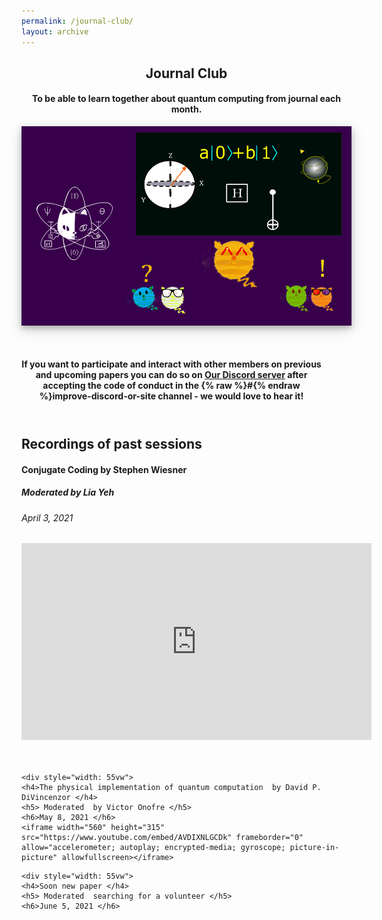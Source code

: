 ```yaml
---
permalink: /journal-club/
layout: archive
---
```


<link href="/assets/css/areas.css" rel="stylesheet" type="text/css">
<link rel="stylesheet" href="http://netdna.bootstrapcdn.com/font-awesome/4.7.0/css/font-awesome.min.css">
<link rel="stylesheet" href="http://netdna.bootstrapcdn.com/bootstrap/3.3.7/css/bootstrap.min.css">
<link href="http://www.jqueryscript.net/css/jquerysctipttop.css" rel="stylesheet" type="text/css">
<script src="https://cdn.mathjax.org/mathjax/latest/MathJax.js?config=TeX-AMS-MML_HTMLorMML" type="text/javascript"></script>
<style>
.button {
  background-color: #4CAF50; /* Green */
  border: none;
  color: white;
  padding: 16px 32px;
  text-align: center;
  text-decoration: none;
  display: inline-block;
  font-size: 16px;
  margin: 4px 2px;
  transition-duration: 0.4s;
  cursor: pointer;
}

.qontributor {
  background-color: white;
  color: black;
  border: 2px solid #6d2f15;
  width: 48%;
}
.qontributor:hover {
  background-color: #6d2f15;
  color: white;
  width: 48%;
}


.qurator {
  background-color: white;
  color: black;
  border: 2px solid #005853;
  width: 48%;
}
.qurator:hover {
  background-color: #005853;
  color: white;
  width: 48%;
}

* {
  box-sizing: border-box;
}

.column {
  float: left;
  width: 50%;
  padding: 5px;
}

/* Clearfix (clear floats) */
.row::after {
  content: "";
  clear: both;
  display: table;
}

.page__footer {color: #FFFFFF;font-size: 16px;}
.site-logo img {
  max-height: 4rem;
}

.page__footer-copyright {
  font-size: 20px;
}


div p{
text-align: justify;”
}
	
.archive{
display: flex;
align-items: center;
flex-direction: column;
}	
	
</style>
<!-- Header -->

<header class="w3-display-container w3-content w3-wide" id="home">

<div class="w3-container w3-padding-32" id="projects" style="width: 55vw;">
    <h2 class="w3-border-bottom w3-border-light-grey w3-padding-16">Journal Club</h2>
    <h4>To be able to learn together about quantum computing from journal each month.</h4>
  </div>

<div style="width: 55vw">
	<img src="/assets/images/journalclub_cover.png" style="background-color: white;box-shadow: 0 4px 8px 0 rgba(0, 0, 0, 0.2), 0 6px 20px 0 rgba(0, 0, 0, 0.19);display: block;margin-left: auto;margin-right: auto;">
</div>
<br> <br>

<div class="w3-container w3-padding-32" style="width: 50vw" >		
<h4>If you want to participate and interact with other members on previous and upcoming papers you can do so on  <a href="https://discord.gg/NDm9e9W">Our Discord server</a> after accepting the code of conduct in the {% raw %}#{% endraw %}improve-discord-or-site channel - we would love to hear it!</h4>
</div>


</header>


<div class="w3-container w3-padding-32" style="width: 55vw" >		

<h2>Recordings of past sessions</h2>
<div style="width: 55vw">
	<h4> Conjugate Coding by  Stephen Wiesner </h4>
	<h5> Moderated by Lia Yeh </h5>
	<h6> April 3, 2021 </h6>
	<iframe width="560" height="315" src="https://www.youtube.com/embed/EiDpvlSiC3k" frameborder="0" allow="accelerometer; autoplay; encrypted-media; gyroscope; picture-in-picture" allowfullscreen></iframe>
</div>
<br> <br>
	
	<div style="width: 55vw">
	<h4>The physical implementation of quantum computation  by David P. DiVincenzor </h4>
	<h5> Moderated  by Victor Onofre </h5>
	<h6>May 8, 2021 </h6>
	<iframe width="560" height="315" src="https://www.youtube.com/embed/AVDIXNLGCDk" frameborder="0" allow="accelerometer; autoplay; encrypted-media; gyroscope; picture-in-picture" allowfullscreen></iframe>	
</div>

	<div style="width: 55vw">
	<h4>Soon new paper </h4>
	<h5> Moderated  searching for a volunteer </h5>
	<h6>June 5, 2021 </h6>
</div>
	
</div>
<!-- End page content -->

